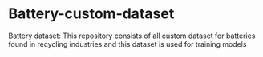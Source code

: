 # Battery-custom-dataset
Battery dataset: This repository consists of all custom dataset for batteries found in recycling industries and this dataset is used for training models
